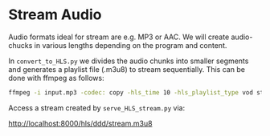 # Stream Audio

Audio formats ideal for stream are e.g. MP3 or AAC.
We will create audio-chucks in various lengths depending on the program and content.

In `convert_to_HLS.py` we divides the audio chunks into smaller segments and generates a playlist file (.m3u8) to stream sequentially.
This can be done with ffmpeg as follows:

```sh
ffmpeg -i input.mp3 -codec: copy -hls_time 10 -hls_playlist_type vod stream.m3u8
```

Access a stream created by `serve_HLS_stream.py` via:

<http://localhost:8000/hls/ddd/stream.m3u8>
